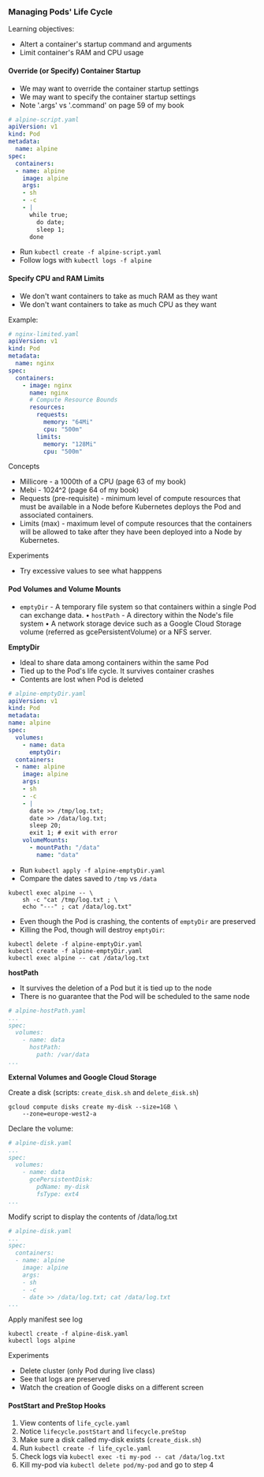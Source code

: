 ### Managing Pods' Life Cycle

Learning objectives:

- Altert a container's startup command and arguments
- Limit container's RAM and CPU usage


#### Override (or Specify) Container Startup

* We may want to override the container startup settings
* We may want to specify the container startup settings
* Note '.args' vs '.command' on page 59 of my book 

``` yaml
# alpine-script.yaml
apiVersion: v1
kind: Pod
metadata:
  name: alpine
spec:
  containers:
  - name: alpine
    image: alpine
    args:
    - sh
    - -c
    - |
      while true;
        do date;
        sleep 1;
      done
```

* Run `kubectl create -f alpine-script.yaml`
* Follow logs with `kubectl logs -f alpine`

#### Specify CPU and RAM Limits

* We don't want containers to take as much RAM as they want
* We don't want containers to take as much CPU as they want

Example:

``` yaml
# nginx-limited.yaml
apiVersion: v1
kind: Pod
metadata:
  name: nginx
spec:
  containers:
    - image: nginx
      name: nginx
      # Compute Resource Bounds
      resources:
        requests:
          memory: "64Mi"
          cpu: "500m"
        limits:
          memory: "128Mi"
          cpu: "500m"
```

Concepts

* Millicore - a 1000th of a CPU (page 63 of my book)
* Mebi - 1024^2 (page 64 of my book)
* Requests (pre-requisite) - minimum level of compute resources that must be available in a Node before Kubernetes deploys the Pod and associated containers. 
* Limits (max) - maximum level of compute resources that the containers will be allowed to take after they have been deployed into a Node by Kubernetes.

Experiments

* Try excessive values to see what happpens

#### Pod Volumes and Volume Mounts

* `emptyDir` - A temporary file system so that containers within a single Pod can exchange data.
• `hostPath` - A directory within the Node's file system 
• A network storage device such as a Google Cloud Storage volume (referred as gcePersistentVolume) or a NFS server.

**EmptyDir**

* Ideal to share data among containers within the same Pod
* Tied up to the Pod's life cycle. It survives container crashes 
* Contents are lost when Pod is deleted

``` yaml
# alpine-emptyDir.yaml
apiVersion: v1
kind: Pod
metadata:
name: alpine
spec:
  volumes:
    - name: data
      emptyDir:
  containers:
  - name: alpine
    image: alpine
    args:
    - sh
    - -c
    - |
      date >> /tmp/log.txt;
      date >> /data/log.txt;
      sleep 20;
      exit 1; # exit with error
    volumeMounts:
      - mountPath: "/data"
        name: "data"
```

* Run `kubectl apply -f alpine-emptyDir.yaml`
* Compare the dates saved to `/tmp` vs `/data`

```
kubectl exec alpine -- \
    sh -c "cat /tmp/log.txt ; \
    echo "---" ; cat /data/log.txt"
```

* Even though the Pod is crashing, the contents of `emptyDir` are preserved
* Killing the Pod, though will destroy `emptyDir`:

```
kubectl delete -f alpine-emptyDir.yaml
kubectl create -f alpine-emptyDir.yaml
kubectl exec alpine -- cat /data/log.txt
```

**hostPath**

* It survives the deletion of a Pod but it is tied up to the node
* There is no guarantee that the Pod will be scheduled to the same node

``` yaml
# alpine-hostPath.yaml
...
spec:
  volumes:
    - name: data
      hostPath:
        path: /var/data
...
```

**External Volumes and Google Cloud Storage**

Create a disk (scripts: `create_disk.sh` and `delete_disk.sh`)

```
gcloud compute disks create my-disk --size=1GB \
    --zone=europe-west2-a
```

Declare the volume:

``` yaml
# alpine-disk.yaml
...
spec:
  volumes:
    - name: data
      gcePersistentDisk:
        pdName: my-disk
        fsType: ext4
...
```

Modify script to display the contents of /data/log.txt

``` yaml
# alpine-disk.yaml
...
spec:
  containers:
  - name: alpine
    image: alpine
    args:
    - sh
    - -c
    - date >> /data/log.txt; cat /data/log.txt
...
```

Apply manifest see log

```
kubectl create -f alpine-disk.yaml 
kubectl logs alpine
```

Experiments

* Delete cluster (only Pod during live class)
* See that logs are preserved
* Watch the creation of Google disks on a different screen


#### PostStart and PreStop Hooks

1. View contents of `life_cycle.yaml`
2. Notice `lifecycle.postStart` and `lifecycle.preStop`
3. Make sure a disk called my-disk exists (`create_disk.sh`)
4. Run `kubectl create -f life_cycle.yaml`
5. Check logs via `kubectl exec -ti my-pod -- cat /data/log.txt`
6. Kill my-pod via `kubectl delete pod/my-pod` and go to step 4



